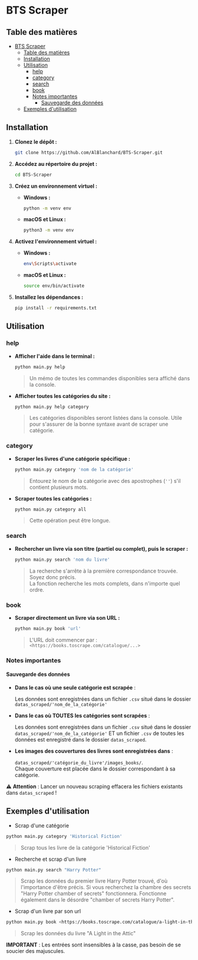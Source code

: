 # BTS Scraper

## Table des matières

- [BTS Scraper](#bts-scraper)
  - [Table des matières](#table-des-matières)
  - [Installation](#installation)
  - [Utilisation](#utilisation)
    - [help](#help)
    - [category](#category)
    - [search](#search)
    - [book](#book)
    - [Notes importantes](#notes-importantes)
      - [Sauvegarde des données](#sauvegarde-des-données)
  - [Exemples d'utilisation](#exemples-dutilisation)

## Installation

1. **Clonez le dépôt :**

    ```bash
    git clone https://github.com/AlBlanchard/BTS-Scraper.git
    ```

2. **Accédez au répertoire du projet :**

    ```bash
    cd BTS-Scraper
    ```

3. **Créez un environnement virtuel :**

    - **Windows :**

        ```bash
        python -m venv env
        ```

    - **macOS et Linux :**

        ```bash
        python3 -m venv env
        ```

4. **Activez l'environnement virtuel :**

    - **Windows :**

        ```bash
        env\Scripts\activate
        ```

    - **macOS et Linux :**

        ```bash
        source env/bin/activate
        ```

5. **Installez les dépendances :**

    ```bash
    pip install -r requirements.txt
    ```

## Utilisation

### help

- **Afficher l'aide dans le terminal :**

    ```bash
    python main.py help
    ```

    > Un mémo de toutes les commandes disponibles sera affiché dans la console.

- **Afficher toutes les catégories du site :**

    ```bash
    python main.py help category
    ```

    > Les catégories disponibles seront listées dans la console. Utile pour s'assurer de la bonne syntaxe avant de scraper une catégorie.

### category

- **Scraper les livres d'une catégorie spécifique :**

    ```bash
    python main.py category 'nom de la catégorie'
    ```

    > Entourez le nom de la catégorie avec des apostrophes (`''`) s'il contient plusieurs mots.

- **Scraper toutes les catégories :**

    ```bash
    python main.py category all
    ```

    > Cette opération peut être longue.

### search

- **Rechercher un livre via son titre (partiel ou complet), puis le scraper :**

    ```bash
    python main.py search 'nom du livre'
    ```

    > La recherche s'arrête à la première correspondance trouvée. Soyez donc précis.  
    > La fonction recherche les mots complets, dans n'importe quel ordre.

### book

- **Scraper directement un livre via son URL :**

    ```bash
    python main.py book 'url'
    ```

    > L'URL doit commencer par :  
    `<https://books.toscrape.com/catalogue/...>`

### Notes importantes

#### Sauvegarde des données

- **Dans le cas où une seule catégorie est scrapée** :
  
    Les données sont enregistrées dans un fichier `.csv` situé dans le dossier `datas_scraped/'nom_de_la_catégorie'`

- **Dans le cas où TOUTES les catégories sont scrapées** :

    Les données sont enregistrées dans un fichier `.csv` situé dans le dossier `datas_scraped/'nom_de_la_catégorie'`
    ET un fichier `.csv` de toutes les données est enregistré dans le dossier `datas_scraped`.

- **Les images des couvertures des livres sont enregistrées dans** :  

    `datas_scraped/'catégorie_du_livre'/images_books/`.  
    Chaque couverture est placée dans le dossier correspondant à sa catégorie.

⚠️ **Attention** : Lancer un nouveau scraping effacera les fichiers existants dans `datas_scraped` !

## Exemples d'utilisation

- Scrap d'une catégorie

```bash
python main.py category 'Historical Fiction'
```

> Scrap tous les livre de la catégorie 'Historical Fiction'

- Recherche et scrap d'un livre

```bash
python main.py search "Harry Potter"
```

> Scrap les données du premier livre Harry Potter trouvé, d'où l'importance d'être précis.
> Si vous recherchez la chambre des secrets "Harry Potter chamber of secrets" fonctionnera.
> Fonctionne également dans le désordre "chamber of secrets Harry Potter".

- Scrap d'un livre par son url

```bash
python main.py book <https://books.toscrape.com/catalogue/a-light-in-the-attic_1000/index.html>
```

> Scrap les données du livre "A Light in the Attic"

**IMPORTANT** : Les entrées sont insensibles à la casse, pas besoin de se soucier des majuscules.
